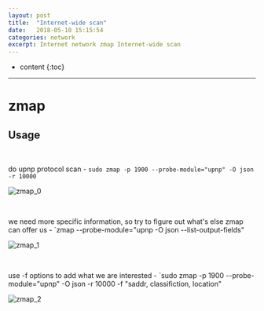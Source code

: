 ```yaml
---
layout: post
title:  "Internet-wide scan"
date:   2018-05-10 15:15:54
categories: network
excerpt: Internet network zmap Internet-wide scan
---
```


* content
{:toc}


---

# zmap

## Usage

<br />

do upnp protocol scan - `sudo zmap -p 1900 --probe-module="upnp" -O json -r 10000`

![zmap_0](http://omp8s6jms.bkt.clouddn.com/image/git/zmap_0.png)

<br />

we need more specific information, so try to figure out what's else zmap can offer us - `zmap --probe-module="upnp -O json --list-output-fields"

![zmap_1](http://omp8s6jms.bkt.clouddn.com/image/git/zmap_1.png)

<br />

use -f options to add what we are interested - `sudo zmap -p 1900 --probe-module="upnp" -O json -r 10000 -f "saddr, classifiction, location"

![zmap_2](http://omp8s6jms.bkt.clouddn.com/image/git/zmap_2.png)

<br />










